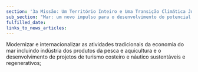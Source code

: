 ```yaml
---
section: '3a Missão: Um Território Inteiro e Uma Transição Climática Justa'
sub_section: "Mar: um novo impulso para o desenvolvimento do potencial oceânico do país"
fulfilled_date:
links_to_news_articles:
---
```


Modernizar e internacionalizar as atividades tradicionais da economia do mar incluindo indústria dos produtos da pesca e aquicultura e o desenvolvimento de projetos de turismo costeiro e náutico sustentáveis e regenerativos;
